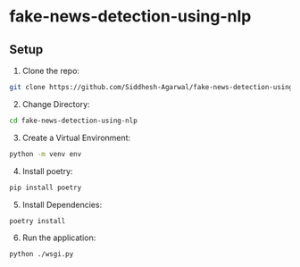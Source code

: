 # fake-news-detection-using-nlp

## Setup

1. Clone the repo:
```sh
git clone https://github.com/Siddhesh-Agarwal/fake-news-detection-using-nlp.git
```

2. Change Directory:
```sh
cd fake-news-detection-using-nlp
```

3. Create a Virtual Environment:
```sh
python -m venv env
```

4. Install poetry:
```sh
pip install poetry
```

5. Install Dependencies:
```sh
poetry install
```

6. Run the application:
```sh
python ./wsgi.py
```
